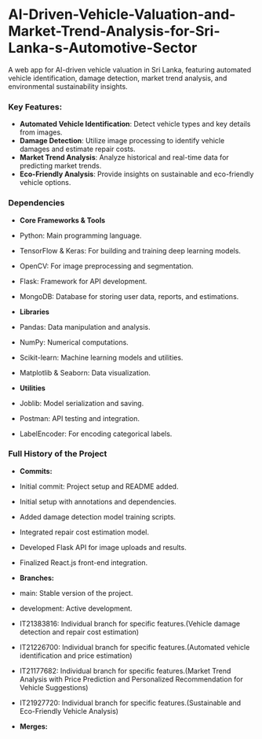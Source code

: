 # AI-Driven-Vehicle-Valuation-and-Market-Trend-Analysis-for-Sri-Lanka-s-Automotive-Sector
A web app for AI-driven vehicle valuation in Sri Lanka, featuring automated vehicle identification, damage detection, market trend analysis, and environmental sustainability insights.

### Key Features:
- **Automated Vehicle Identification**: Detect vehicle types and key details from images.
- **Damage Detection**: Utilize image processing to identify vehicle damages and estimate repair costs.
- **Market Trend Analysis**: Analyze historical and real-time data for predicting market trends.
- **Eco-Friendly Analysis**: Provide insights on sustainable and eco-friendly vehicle options.

### Dependencies
- **Core Frameworks & Tools**
- Python: Main programming language.
- TensorFlow & Keras: For building and training deep learning models.
- OpenCV: For image preprocessing and segmentation.
- Flask: Framework for API development.
- MongoDB: Database for storing user data, reports, and estimations.

- **Libraries**
- Pandas: Data manipulation and analysis.
- NumPy: Numerical computations.
- Scikit-learn: Machine learning models and utilities.
- Matplotlib & Seaborn: Data visualization.

- **Utilities**
- Joblib: Model serialization and saving.
- Postman: API testing and integration.
- LabelEncoder: For encoding categorical labels.

### Full History of the Project
- **Commits:**
- Initial commit: Project setup and README added.
- Initial setup with annotations and dependencies.
- Added damage detection model training scripts.
- Integrated repair cost estimation model.
- Developed Flask API for image uploads and results.
- Finalized React.js front-end integration.

- **Branches:**
- main: Stable version of the project.
- development: Active development.
- IT21383816: Individual branch for specific features.(Vehicle damage detection and repair cost estimation)
- IT21226700: Individual branch for specific features.(Automated vehicle identification and price estimation)
- IT21177682: Individual branch for specific features.(Market Trend Analysis with Price Prediction and Personalized Recommendation for Vehicle Suggestions)
- IT21927720: Individual branch for specific features.(Sustainable and Eco-Friendly Vehicle Analysis)

- **Merges:**







